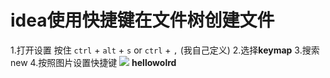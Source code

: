 # idea使用快捷键在文件树创建文件

1.打开设置
按住 `ctrl` + `alt` + `s` or `ctrl` + `,` (我自己定义)
2.选择**keymap**
3.搜索new
4.按照图片设置快捷键
![](https://s2.loli.net/2022/03/26/WtT1rf7elGdK4uC.png)
**hellowolrd**

